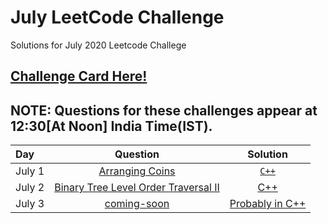 # July LeetCode Challenge
Solutions for July 2020 Leetcode Challege
## [Challenge Card Here!](https://leetcode.com/explore/featured/card/july-leetcoding-challenge/)


## NOTE: Questions for these challenges appear at 12:30[At Noon] India Time(IST).

| Day | Question | Solution |
| :-----| :-----: | :------:|
| July 1 | [Arranging Coins](https://leetcode.com/explore/challenge/card/july-leetcoding-challenge/544/week-1-july-1st-july-7th/3377/) | [`C++`](https://github.com/kameshkotwani/july-leetcode/blob/master/arranging-coins.cpp)|
| July 2| [Binary Tree Level Order Traversal II](https://leetcode.com/explore/challenge/card/july-leetcoding-challenge/544/week-1-july-1st-july-7th/3378/) | [C++](https://github.com/kameshkotwani/july-leetcode/blob/master/binary-tree-level-order-traversal-II.cpp) |
|July 3 | [coming-soon](https://www.comingsoon.net) | [Probably in C++](https://www.bing.com) |
